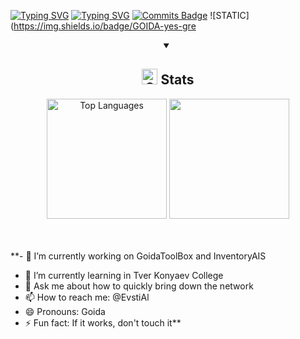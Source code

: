 [![Typing SVG](https://readme-typing-svg.herokuapp.com?color=%2336BCF7&lines=Всем+шалом+я+EvstiAl)](https://git.io/typing-svg)
[![Typing SVG](https://readme-typing-svg.herokuapp.com?color=%2336BCF7&lines=Hi+I'm+EvstiAl)](https://git.io/typing-svg)
[![Commits Badge](https://badges.pufler.dev/commits/monthly/EvstiAl)](https://badges.pufler.dev)
![STATIC](https://img.shields.io/badge/GOIDA-yes-gre

<details open>
<summary align="center"><h2> <img alt="GIF" src="./Image//statistics.gif" width="25px"> Stats </h2></summary>
  <div align="center">
    <img height="192px" alt="Top Languages" src="https://github-readme-stats.vercel.app/api/top-langs/?username=EvstiAl&theme=transparent&title_color=00abf0&color=E3E3E3&text_color=DEDEDE&hide_border=true&text_bold=true&layout=compact"weight=41% height="192px"/>
      <img height="192px" src="https://github-readme-stats.vercel.app/api?username=EvstiAl&theme=transparent&rank_icon=github&title_color=00abf0&color=E3E3E3&text_color=DEDEDE&hide_border=true&custom_title=GitHub⠀Stats&show_icons=true"/>
<!--       <img src="https://wakatime.com/share/@K1rsN7/00fbd77f-ac04-4ba5-aebe-b75a9efc825a.svg" height="500px"/> -->
  </div>

<div align="center">
<br>

</div>
<br>
</details>


**- 🔭 I’m currently working on GoidaToolBox and InventoryAIS
- 🌱 I’m currently learning in Tver Konyaev College
- 💬 Ask me about how to quickly bring down the network
- 📫 How to reach me: @EvstiAl
- 😄 Pronouns: Goida
- ⚡ Fun fact: If it works, don't touch it**
